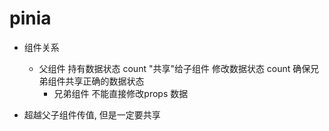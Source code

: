 # pinia

- 组件关系
  - 父组件
    持有数据状态 count "共享"给子组件
    修改数据状态 count
    确保兄弟组件共享正确的数据状态
    - 兄弟组件
      不能直接修改props 数据 

- 超越父子组件传值, 但是一定要共享